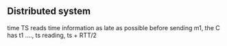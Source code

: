 ## Distributed system

time TS reads time information as late as possible before sending m1, the C has t1 ...., ts reading, ts + RTT/2
